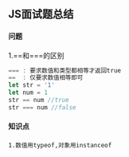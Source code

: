 ## JS面试题总结

#### 问题

1.==和===的区别

```js
=== : 要求数值和类型都相等才返回true
==  : 仅要求数值相等即可
let str = '1' 
let num = 1
str == num //true
str === num //false
```



#### 知识点

```
1.数值用typeof,对象用instanceof
```

